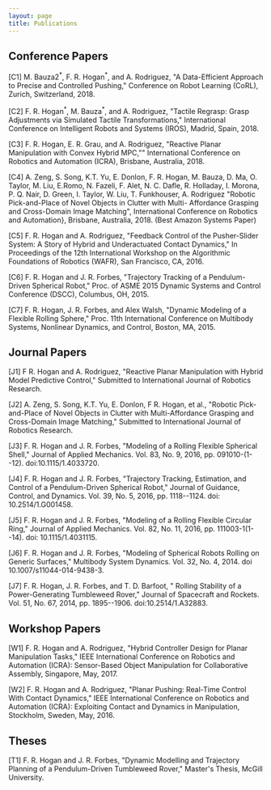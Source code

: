 ```yaml
---
layout: page
title: Publications 
---
```


## Conference Papers

[C1] M. Bauza2<sup>\*</sup>, F. R. Hogan<sup>\*</sup>, and A. Rodriguez, "A Data-Efficient Approach to Precise and Controlled Pushing," Conference on Robot Learning (CoRL), Zurich, Switzerland,
2018.

[C2] F. R. Hogan<sup>\*</sup>, M. Bauza<sup>\*</sup>, and A. Rodriguez, "Tactile Regrasp: Grasp Adjustments via Simulated
Tactile Transformations,"  International Conference on Intelligent Robots and Systems (IROS), Madrid, Spain,
2018.

[C3] F. R. Hogan, E. R. Grau, and A. Rodriguez, "Reactive Planar Manipulation with Convex Hybrid
MPC,"" International Conference on Robotics and Automation (ICRA), Brisbane, Australia,
2018.

[C4] A. Zeng, S. Song, K.T. Yu, E. Donlon,  F. R. Hogan, M. Bauza, D. Ma, O. Taylor, M. Liu, E.Romo, N. Fazeli, F. Alet, N. C. Dafle, R. Holladay, I. Morona, P. Q. Nair, D. Green, I. Taylor, W. Liu, T. Funkhouser, A. Rodriguez "Robotic Pick-and-Place of Novel Objects in Clutter with Multi-
Affordance Grasping and Cross-Domain Image Matching",  International Conference on Robotics and Automation}, Brisbane, Australia, 2018.  (Best Amazon Systems Paper)

[C5] F. R. Hogan and  A. Rodriguez, "Feedback Control of the Pusher-Slider System:
A Story of Hybrid and Underactuated
Contact Dynamics," In Proceedings of the 12th International Workshop on the Algorithmic Foundations of Robotics (WAFR), 
San Francisco, CA, 2016.

[C6] F. R. Hogan and  J. R. Forbes, "Trajectory Tracking of a Pendulum-Driven Spherical Robot,"
 Proc. of ASME 2015 Dynamic Systems and Control Conference (DSCC), Columbus, OH,  2015. 

[C7] F. R. Hogan, J. R. Forbes, and Alex Walsh, "Dynamic Modeling of a Flexible Rolling Sphere," 
 Proc. 11th International Conference on Multibody Systems, Nonlinear Dynamics, and Control, Boston, MA,  2015.

## Journal Papers

[J1] F R. Hogan and A. Rodriguez, "Reactive Planar Manipulation with Hybrid Model Predictive Control,"
 Submitted to  International Journal of Robotics Research. 

[J2] A. Zeng, S. Song, K.T. Yu, E. Donlon,  F R. Hogan, et al., "Robotic Pick-and-Place of Novel Objects in Clutter 
with Multi-Affordance Grasping and Cross-Domain Image Matching," Submitted to  International Journal of Robotics Research. 

[J3] F. R. Hogan and J. R. Forbes, "Modeling of a Rolling Flexible Spherical Shell,"
 Journal of Applied Mechanics. Vol. 83, No. 9, 2016, pp. 091010-(1--12). doi:10.1115/1.4033720. 

[J4] F. R. Hogan and J. R. Forbes, "Trajectory Tracking, Estimation, and Control of a Pendulum-Driven Spherical Robot,"
 Journal of Guidance, Control, and Dynamics. Vol. 39, No. 5, 2016, pp. 1118--1124. doi: 10.2514/1.G001458.

[J5] F. R. Hogan and J. R. Forbes, "Modeling of a Rolling Flexible Circular Ring,"
 Journal of Applied Mechanics. Vol. 82, No. 11, 2016, pp. 111003-1(1--14). doi: 10.1115/1.4031115.

[J6] F. R. Hogan and J. R. Forbes, "Modeling of Spherical Robots Rolling on Generic Surfaces,"
 Multibody System Dynamics. Vol. 32, No. 4, 2014. doi 10.1007/s11044-014-9438-3.

[J7] F. R. Hogan, J. R. Forbes, and T. D. Barfoot, "
Rolling Stability of a Power-Generating Tumbleweed Rover," Journal of Spacecraft and Rockets. Vol. 51, No. 67, 2014, pp. 1895--1906. doi:10.2514/1.A32883.

## Workshop Papers

[W1] F. R. Hogan and A. Rodriguez, "Hybrid Controller Design for Planar Manipulation Tasks," IEEE
International Conference on Robotics and Automation (ICRA): Sensor-Based Object Manipulation for
Collaborative Assembly, Singapore, May, 2017.

[W2] F. R. Hogan and A. Rodriguez, "Planar Pushing: Real-Time Control With Contact Dynamics,"  IEEE International 
Conference on Robotics and Automation (ICRA): Exploiting Contact and Dynamics in Manipulation, Stockholm, 
Sweden, May, 2016. 

## Theses

[T1] F. R. Hogan and J. R. Forbes, "Dynamic Modelling and Trajectory Planning of a
Pendulum-Driven Tumbleweed Rover,"  Master's Thesis, McGill University. 

